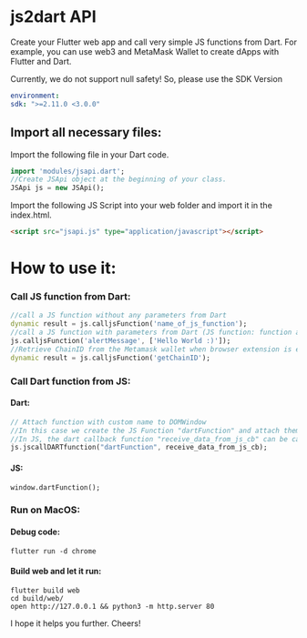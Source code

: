 # js2dart API

Create your Flutter web app and call very simple JS functions from Dart. For example, you can use web3 and MetaMask Wallet to create dApps with Flutter and Dart.

Currently, we do not support null safety!
So, please use the SDK Version
```yaml
environment:
sdk: ">=2.11.0 <3.0.0"
```
## Import all necessary files:

Import the following file in your Dart code.
```dart
import 'modules/jsapi.dart';
//Create JSApi object at the beginning of your class.
JSApi js = new JSApi();
```
Import the following JS Script into your web folder and import it in the index.html.
```html
<script src="jsapi.js" type="application/javascript"></script>
```

# How to use it:

### Call JS function from Dart:
```dart
//call a JS function without any parameters from Dart
dynamic result = js.calljsFunction('name_of_js_function');
//call a JS function with parameters from Dart (JS function: function alertMessage(text){})
js.calljsFunction('alertMessage', ['Hello World :)']);
//Retrieve ChainID from the Metamask wallet when browser extension is enabled
dynamic result = js.calljsFunction('getChainID'); 
```

### Call Dart function from JS:
#### Dart:
```dart
// Attach function with custom name to DOMWindow
//In this case we create the JS Function "dartFunction" and attach them to the DOMWindow. So we can call this function in JS via. window.dartFunction(void);
//In JS, the dart callback function "receive_data_from_js_cb" can be called this way.
js.jscallDARTfunction("dartFunction", receive_data_from_js_cb);
```
#### JS:
```JS
window.dartFunction();
```

### Run on MacOS:
#### Debug code:
```shell
flutter run -d chrome
```
#### Build web and let it run:
```shell
flutter build web
cd build/web/
open http://127.0.0.1 && python3 -m http.server 80
```


I hope it helps you further.
Cheers!
